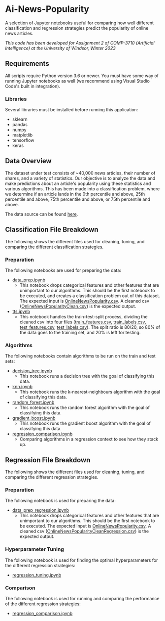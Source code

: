 # Ai-News-Popularity

A selection of Jupyter notebooks useful for comparing how well different classification and regression strategies predict the popularity of online news articles.

*This code has been developed for Assignment 2 of COMP-3710 (Artificial Intelligence) at the University of Windsor, Winter 2023*

## Requirements

All scripts require Python version 3.6 or newer. You must have some way of running Jupyter notebooks as well (we recommend using Visual Studio Code's built in integration).

### Libraries

Several libraries must be installed before running this application:

- sklearn
- pandas
- numpy
- matplotlib
- tensorflow
- keras

## Data Overview

The dataset under test consists of ~40,000 news articles, their number of shares, and a variety of statistics. Our objective is to analyze the data and make predictions about an article's popularity using these statistics and various algorithms. This has been made into a classification problem, where we determine if an article lands in the 0th percentile and above, 25th percentile and above, 75th percentile and above, or 75th percentile and above.

The data source can be found [here](https://archive.ics.uci.edu/ml/datasets/online+news+popularity).

## Classification File Breakdown

The following shows the different files used for cleaning, tuning, and comparing the different classification strategies.

### Preparation

The following notebooks are used for preparing the data:

- [data_prep.ipynb](code/data_prep.ipynb)
  - This notebook drops categorical features and other features that are unimportant to our algorithms. This should be the first notebook to be executed, and creates a classification problem out of this dataset. The expected input is [OnlineNewsPopularity.csv](code/data/OnlineNewsPopularity.csv). A cleaned csv ([OnlineNewsPopularityClean.csv](code/data/OnlineNewsPopularityClean.csv)) is the expected output.
- [tts.ipynb](tts.ipynb)
  - This notebook handles the train-test-split process, dividing the cleaned csv into four files ([train_features.csv](code/data/train_features.csv), [train_labels.csv](code/data/train_labels.csv), [test_features.csv](code/data/test_features.csv), [test_labels.csv](code/data/test_labels.csv)). The split ratio is 80/20, so 80% of the data goes to the training set, and 20% is left for testing.

### Algorithms

The following notebooks contain algorithms to be run on the train and test sets:

- [decision_tree.ipynb](code/decision_tree.ipynb)
  - This notebook runs a decision tree with the goal of classifying this data.
- [knn.ipynb](code/knn.ipynb)
  - This notebook runs the k-nearest-neighbours algorithm with the goal of classifying this data.
- [random_forest.ipynb](code/random_forest.ipynb)
  - This notebook runs the random forest algorithm with the goal of classifying this data.
- [gradient_boost.ipynb](code/gradient_boost.ipynb)
  - This notebook runs the gradient boost algorithm with the goal of classifying this data.
- [regression_comparison.ipynb](code/regression_comparison.ipynb)
  - Comparing algorithms in a regression context to see how they stack up.

## Regression File Breakdown

The following shows the different files used for cleaning, tuning, and comparing the different regression strategies.

### Preparation

The following notebook is used for preparing the data:

- [data_prep_regression.ipynb](code/data_prep_regression.ipynb)
  - This notebook drops categorical features and other features that are unimportant to our algorithms. This should be the first notebook to be executed. The expected input is [OnlineNewsPopularity.csv](code/data/OnlineNewsPopularity.csv). A cleaned csv ([OnlineNewsPopularityCleanRegression.csv](code/data/OnlineNewsPopularityCleanRegression.csv)) is the expected output.

### Hyperparameter Tuning

The following notebook is used for finding the optimal hyperparameters for the different regression strategies:

- [regression_tuning.ipynb](code/regression_tuning.ipynb)

### Comparison

The following notebook is used for running and comparing the performance of the different regression strategies:

- [regression_comparison.ipynb](code/regression_comparison.ipynb)
